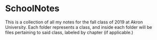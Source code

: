 # SchoolNotes
This is a collection of all my notes for the fall class of 2019 at Akron University.
Each folder represents a class, and inside each folder will be files pertaining to said class, labeled by chapter (if applicable.)
